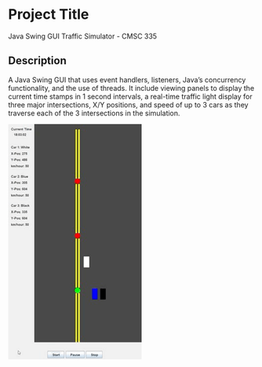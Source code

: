 # Project Title

Java Swing GUI Traffic Simulator - CMSC 335 

## Description

A Java Swing GUI that uses event handlers, listeners, Java’s concurrency functionality, and the use of threads. It include viewing panels to display the current time stamps in 1 second intervals, a real-time traffic light display for three major intersections, X/Y positions, and speed of up to 3 cars as they traverse each of the 3 intersections in the simulation.

![Demo Animation](https://github.com/arrios10/CMSC335-FinalProject/blob/main/Image_20230809_200610_805.gif)

